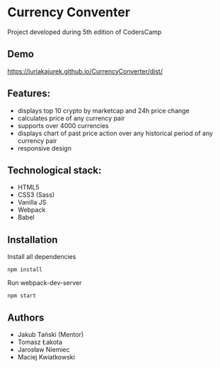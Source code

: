 # Currency Conventer
Project developed during 5th edition of CodersCamp

## Demo
https://juriakajurek.github.io/CurrencyConverter/dist/

## Features:

-   displays top 10 crypto by marketcap and 24h price change
-   calculates price of any currency pair
-   supports over 4000 currencies
-   displays chart of past price action over any historical period of any currency pair
-   responsive design

## Technological stack:

- HTML5
- CSS3 (Sass)
- Vanilla JS
- Webpack
- Babel

## Installation

Install all dependencies

```
npm install
```

Run webpack-dev-server

```
npm start
```


## Authors

- Jakub Tański (Mentor)
- Tomasz Łakota
- Jarosław Niemiec 
- Maciej Kwiatkowski
